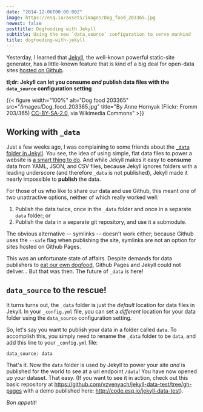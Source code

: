 ```yaml
---
date: "2014-12-06T00:00:00Z"
image: https://esq.io/assets/images/Dog_food_203365.jpg
newest: false
posttitle: Dogfooding with Jekyll
subtitle: Using the new `data_source` configuration to serve mankind
title: dogfooding-with-jekyll
---
```


Yesterday, I learned that [Jekyll](http://jekyllrb.com/), the well-known powerful static-site generator, has a little-known feature that is kind of a big deal for open-data sites [hosted on Github](https://help.github.com/articles/using-jekyll-with-pages/).

**tl;dr: Jekyll can let you consume *and* publish data files with the `data_source` configuration setting**

<!--break-->

{{< figure width="100%" alt="Dog food 203365" src="/images/Dog_food_203365.jpg" title="By Anne Hornyak (Flickr: Fromm 203/365) [CC-BY-SA-2.0](http://creativecommons.org/licenses/by-sa/2.0), via Wikimedia Commons" >}}

## Working with `_data`

Just a few weeks ago, I was complaining to some friends about the [`_data` folder in Jekyll](http://jekyllrb.com/docs/datafiles/). You see, the idea of using simple, flat data files to power a website is [a smart thing to do](./posts/dumbdata/). And while Jekyll makes it easy to **consume** data from YAML, JSON, and CSV files, because Jekyll ignores folders with a leading underscore (and therefore `_data` is not published), Jekyll made it nearly impossible to **publish** the data.

For those of us who like to share our data and use Github, this meant one of two unattractive options, neither of which really worked well:

1. Publish the data twice, once in the `_data` folder and once in a separate `data` folder; or
2. Publish the data in a separate git repository, and use it a submodule.

The obvious alternative -- symlinks -- doesn't work either; because Github uses the `--safe` flag when publishing the site, symlinks are not an option for sites hosted on Github Pages.

This was an unfortunate state of affairs. Despite demands for data publishers to [eat our own dogfood](http://www.antheawatsonstrong.com/writing/2014/9/25/hey-uncle-sam-eat-your-own-dogfood), Github Pages and Jekyll could not deliver... But that was then. The future of `_data` is here!

## `data_source` to the rescue!

It turns turns out, the `_data` folder is just the *default* location for data files in Jekyll. In your `_config.yml` file, you can set a *different* location for your data folder using the `data_source` configuration setting.

So, let's say you want to publish your data in a folder called `data`. To accomplish this, you simply need to rename the `_data` folder to be `data`, and add this line to your `_config.yml` file:

	data_source: data

That's it. Now the `data` folder is used by Jekyll to power your site *and* is published for the world to see at a url endpoint `/data`! You have now opened up your dataset. That easy. (If you want to see it in action, check out this basic repository at <https://github.com/vzvenyach/jekyll-data-test/tree/gh-pages> with a demo published here: <http://code.esq.io/jekyll-data-test>).

*Bon appetit*!
